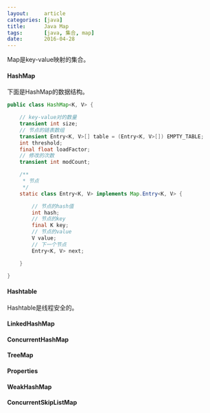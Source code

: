 ```yaml
---
layout:     article
categories: [java]
title:      Java Map
tags:       [java, 集合, map]
date:       2016-04-28
---
```


Map是key-value映射的集合。

#### HashMap

下面是HashMap的数据结构。

```java
public class HashMap<K, V> {

    // key-value对的数量
    transient int size;
    // 节点的链表数组
    transient Entry<K, V>[] table = (Entry<K, V>[]) EMPTY_TABLE;
    int threshold;
    final float loadFactor;
    // 修改的次数
    transient int modCount;

    /**
     * 节点
     */
    static class Entry<K, V> implements Map.Entry<K, V> {

        // 节点的hash值
        int hash;
        // 节点的key
        final K key;
        // 节点的value
        V value;
        // 下一个节点
        Entry<K, V> next;

    }

}
```

#### Hashtable

Hashtable是线程安全的。

#### LinkedHashMap

#### ConcurrentHashMap

#### TreeMap

#### Properties

#### WeakHashMap

#### ConcurrentSkipListMap
